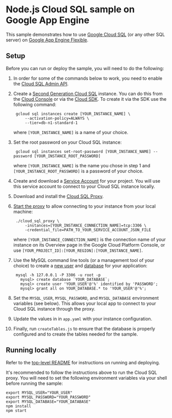 # Node.js Cloud SQL sample on Google App Engine

This sample demonstrates how to use [Google Cloud SQL][sql] (or any other SQL
server) on [Google App Engine Flexible][flexible].

## Setup

Before you can run or deploy the sample, you will need to do the following:

1. In order for some of the commands below to work, you need to enable the
[Cloud SQL Admin API](https://console.cloud.google.com/apis/api/sqladmin-json.googleapis.com/overview).
1. Create a [Second Generation Cloud SQL][gen] instance. You can do this from
the [Cloud Console][console] or via the [Cloud SDK][sdk]. To create it via the
SDK use the following command:

        gcloud sql instances create [YOUR_INSTANCE_NAME] \
            --activation-policy=ALWAYS \
            --tier=db-n1-standard-1

    where `[YOUR_INSTANCE_NAME]` is a name of your choice.

1. Set the root password on your Cloud SQL instance:

        gcloud sql instances set-root-password [YOUR_INSTANCE_NAME] --password [YOUR_INSTANCE_ROOT_PASSWORD]

    where `[YOUR_INSTANCE_NAME]` is the name you chose in step 1 and
    `[YOUR_INSTANCE_ROOT_PASSWORD]` is a password of your choice.

1. Create and download a [Service Account][service] for your project. You will
use this service account to connect to your Cloud SQL instance locally.

1. Download and install the [Cloud SQL Proxy][proxy].

1. [Start the proxy][start] to allow connecting to your instance from your local
machine:

        ./cloud_sql_proxy \
            -instances=[YOUR_INSTANCE_CONNECTION_NAME]=tcp:3306 \
            -credential_file=PATH_TO_YOUR_SERVICE_ACCOUNT_JSON_FILE

    where `[YOUR_INSTANCE_CONNECTION_NAME]` is the connection name of your
    instance on its Overview page in the Google Cloud Platform Console, or use
    `[YOUR_PROJECT_ID]:[YOUR_REGION]:[YOUR_INSTANCE_NAME]`.

1. Use the MySQL command line tools (or a management tool of your choice) to
create a [new user][user] and [database][database] for your application:

        mysql -h 127.0.0.1 -P 3306 -u root -p
          mysql> create database `YOUR_DATABASE`;
          mysql> create user 'YOUR_USER'@'%' identified by 'PASSWORD';
          mysql> grant all on YOUR_DATABASE.* to 'YOUR_USER'@'%';

1. Set the `MYSQL_USER`, `MYSQL_PASSWORD`, and `MYSQL_DATABASE` environment
variables (see below). This allows your local app to connect to your Cloud SQL
instance through the proxy.

1. Update the values in in `app.yaml` with your instance configuration.

1. Finally, run `createTables.js` to ensure that the database is properly
configured and to create the tables needed for the sample.

## Running locally

Refer to the [top-level README](../README.md) for instructions on running and deploying.

It's recommended to follow the instructions above to run the Cloud SQL proxy.
You will need to set the following environment variables via your shell before
running the sample:

    export MYSQL_USER="YOUR_USER"
    export MYSQL_PASSWORD="YOUR_PASSWORD"
    export MYSQL_DATABASE="YOUR_DATABASE"
    npm install
    npm start

[sql]: https://cloud.google.com/sql/
[flexible]: https://cloud.google.com/appengine
[gen]: https://cloud.google.com/sql/docs/create-instance
[console]: https://console.developers.google.com
[sdk]: https://cloud.google.com/sdk
[service]: https://cloud.google.com/sql/docs/external#createServiceAccount
[proxy]: https://cloud.google.com/sql/docs/external#install
[start]: https://cloud.google.com/sql/docs/external#6_start_the_proxy
[user]: https://cloud.google.com/sql/docs/create-user
[database]: https://cloud.google.com/sql/docs/create-database
